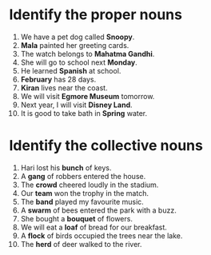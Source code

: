 # Identify the proper nouns

1. We have a pet dog called **Snoopy**.
2. **Mala** painted her greeting cards.
3. The watch belongs to **Mahatma Gandhi**.
4. She will go to school next **Monday**.
5. He learned **Spanish** at school.
6. **February** has 28 days.
7. **Kiran** lives near the coast.
8. We will visit **Egmore Museum** tomorrow.
9. Next year, I will visit **Disney Land**.
10. It is good to take bath in **Spring** water.

# Identify the collective nouns

1. Hari lost his **bunch** of keys.
2. A **gang** of robbers entered the house.
3. The **crowd** cheered loudly in the stadium.
4. Our **team** won the trophy in the match.
5. The **band** played my favourite music.
6. A **swarm** of bees entered the park with a buzz.
7. She bought a **bouquet** of flowers.
8. We will eat a **loaf** of bread for our breakfast.
9. A **flock** of birds occupied the trees near the lake.
10. The **herd** of deer walked to the river.
